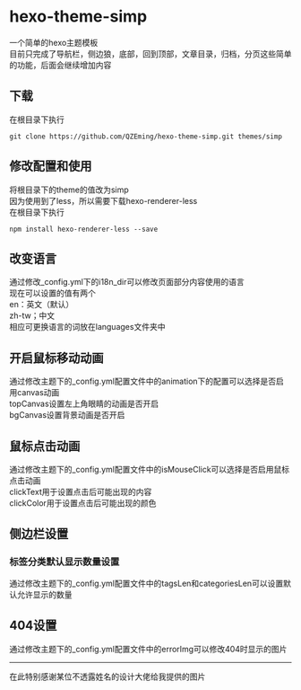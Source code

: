 # hexo-theme-simp
一个简单的hexo主题模板  
目前只完成了导航栏，侧边狼，底部，回到顶部，文章目录，归档，分页这些简单的功能，后面会继续增加内容

## 下载  
在根目录下执行
```
git clone https://github.com/QZEming/hexo-theme-simp.git themes/simp
```
## 修改配置和使用
将根目录下的theme的值改为simp  
因为使用到了less，所以需要下载hexo-renderer-less  
在根目录下执行  
```
npm install hexo-renderer-less --save
```

## 改变语言
通过修改_config.yml下的i18n_dir可以修改页面部分内容使用的语言  
现在可以设置的值有两个  
en：英文（默认）  
zh-tw；中文  
相应可更换语言的词放在languages文件夹中  

## 开启鼠标移动动画
通过修改主题下的_config.yml配置文件中的animation下的配置可以选择是否启用canvas动画  
topCanvas设置左上角眼睛的动画是否开启  
bgCanvas设置背景动画是否开启

## 鼠标点击动画
通过修改主题下的_config.yml配置文件中的isMouseClick可以选择是否启用鼠标点击动画  
clickText用于设置点击后可能出现的内容  
clickColor用于设置点击后可能出现的颜色  

## 侧边栏设置

### 标签分类默认显示数量设置
通过修改主题下的_config.yml配置文件中的tagsLen和categoriesLen可以设置默认允许显示的数量

## 404设置
通过修改主题下的_config.yml配置文件中的errorImg可以修改404时显示的图片

---
在此特别感谢某位不透露姓名的设计大佬给我提供的图片